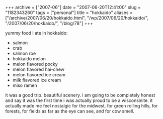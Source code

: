 +++
archive = ["2007-06"]
date = "2007-06-20T12:41:00"
slug = "1182343260"
tags = ["personal"]
title = "hokkaido"
aliases = ["/archive/2007/06/20/hokkaido.html", "/wp/2007/06/20/hokkaido/", "/2007/06/20/hokkaido/", "/blog/78"]
+++

yummy food i ate in hokkaido:

- salmon
- crab
- salmon roe
- hokkaido melon
- melon flavored pocky
- melon flavored hai-chew
- melon flavored ice cream
- milk flavored ice cream
- miso ramen

it was a good trip. beautiful scenery. i am going to be completely honest
and say it was the first time i was actually proud to be a wisconsinite.
it actually made me feel nostalgic for the midwest, for green rolling
hills, for forests, for fields as far as the eye can see, and for cow
smell.

